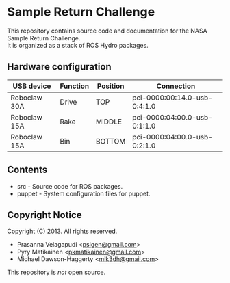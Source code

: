 Sample Return Challenge
=======================

This repository contains source code and documentation for the NASA Sample Return Challenge.  
It is organized as a stack of ROS Hydro packages.

Hardware configuration
----------------------
| USB device   | Function | Position | Connection                   |
| ------------ | -------- | -------- | ---------------------------- |
| Roboclaw 30A | Drive    | TOP      | pci-0000:00:14.0-usb-0:4:1.0 |
| Roboclaw 15A | Rake     | MIDDLE   | pci-0000:04:00.0-usb-0:1:1.0 |
| Roboclaw 15A | Bin      | BOTTOM   | pci-0000:04:00.0-usb-0:2:1.0 |

Contents
--------
  * src - Source code for ROS packages.
  * puppet - System configuration files for puppet.

Copyright Notice
----------------
Copyright (C) 2013. All rights reserved.
  * Prasanna Velagapudi \<psigen@gmail.com>
  * Pyry Matikainen \<pkmatikainen@gmail.com>
  * Michael Dawson-Haggerty \<mik3dh@gmail.com>

This repository is *not* open source.

